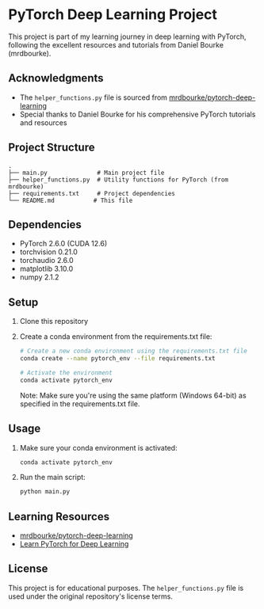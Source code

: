 # PyTorch Deep Learning Project

This project is part of my learning journey in deep learning with PyTorch, following the excellent resources and tutorials from Daniel Bourke (mrdbourke).

## Acknowledgments

- The `helper_functions.py` file is sourced from [mrdbourke/pytorch-deep-learning](https://github.com/mrdbourke/pytorch-deep-learning/blob/main/helper_functions.py)
- Special thanks to Daniel Bourke for his comprehensive PyTorch tutorials and resources

## Project Structure

```
.
├── main.py              # Main project file
├── helper_functions.py  # Utility functions for PyTorch (from mrdbourke)
├── requirements.txt     # Project dependencies
└── README.md           # This file
```

## Dependencies

- PyTorch 2.6.0 (CUDA 12.6)
- torchvision 0.21.0
- torchaudio 2.6.0
- matplotlib 3.10.0
- numpy 2.1.2

## Setup

1. Clone this repository
2. Create a conda environment from the requirements.txt file:
   ```bash
   # Create a new conda environment using the requirements.txt file
   conda create --name pytorch_env --file requirements.txt
   
   # Activate the environment
   conda activate pytorch_env
   ```

   Note: Make sure you're using the same platform (Windows 64-bit) as specified in the requirements.txt file.

## Usage

1. Make sure your conda environment is activated:
   ```bash
   conda activate pytorch_env
   ```

2. Run the main script:
   ```bash
   python main.py
   ```

## Learning Resources

- [mrdbourke/pytorch-deep-learning](https://github.com/mrdbourke/pytorch-deep-learning)
- [Learn PyTorch for Deep Learning](https://www.learnpytorch.io/)

## License

This project is for educational purposes. The `helper_functions.py` file is used under the original repository's license terms.
